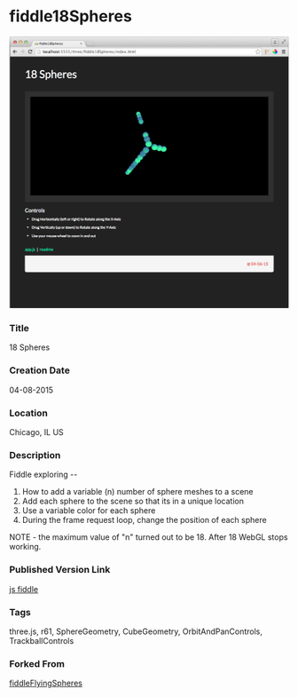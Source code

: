 fiddle18Spheres
======

![Screenshot](screenshot.png)


### Title

18 Spheres


### Creation Date

04-08-2015

### Location

Chicago, IL US


### Description

Fiddle exploring --

1. How to add a variable (n) number of sphere meshes to a scene
2. Add each sphere to the scene so that its in a unique location
3. Use a variable color for each sphere
4. During the frame request loop, change the position of each sphere

NOTE - the maximum value of "n" turned out to be 18. After 18 WebGL stops working.


### Published Version Link

[js fiddle](http://jsfiddle.net/bradyhouse/vxjk7kg5/)


### Tags

three.js, r61, SphereGeometry, CubeGeometry, OrbitAndPanControls, TrackballControls


### Forked From

[fiddleFlyingSpheres](../fiddleFlyingSpheres/README.markdown)

